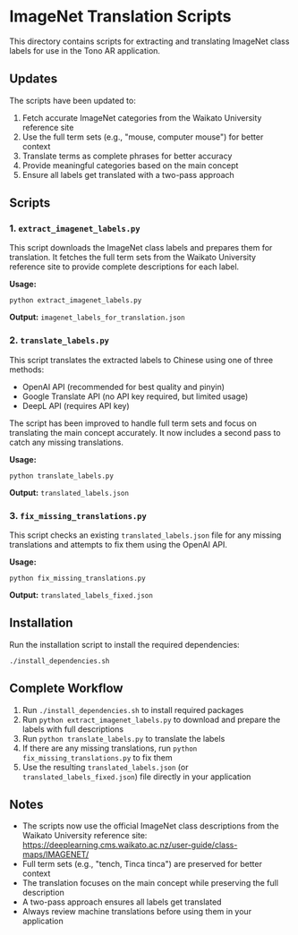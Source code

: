 # ImageNet Translation Scripts

This directory contains scripts for extracting and translating ImageNet class labels for use in the Tono AR application.

## Updates

The scripts have been updated to:
1. Fetch accurate ImageNet categories from the Waikato University reference site
2. Use the full term sets (e.g., "mouse, computer mouse") for better context
3. Translate terms as complete phrases for better accuracy
4. Provide meaningful categories based on the main concept
5. Ensure all labels get translated with a two-pass approach

## Scripts

### 1. `extract_imagenet_labels.py`

This script downloads the ImageNet class labels and prepares them for translation. It fetches the full term sets from the Waikato University reference site to provide complete descriptions for each label.

**Usage:**
```
python extract_imagenet_labels.py
```

**Output:** `imagenet_labels_for_translation.json`

### 2. `translate_labels.py`

This script translates the extracted labels to Chinese using one of three methods:
- OpenAI API (recommended for best quality and pinyin)
- Google Translate API (no API key required, but limited usage)
- DeepL API (requires API key)

The script has been improved to handle full term sets and focus on translating the main concept accurately. It now includes a second pass to catch any missing translations.

**Usage:**
```
python translate_labels.py
```

**Output:** `translated_labels.json`

### 3. `fix_missing_translations.py`

This script checks an existing `translated_labels.json` file for any missing translations and attempts to fix them using the OpenAI API.

**Usage:**
```
python fix_missing_translations.py
```

**Output:** `translated_labels_fixed.json`

## Installation

Run the installation script to install the required dependencies:

```
./install_dependencies.sh
```

## Complete Workflow

1. Run `./install_dependencies.sh` to install required packages
2. Run `python extract_imagenet_labels.py` to download and prepare the labels with full descriptions
3. Run `python translate_labels.py` to translate the labels
4. If there are any missing translations, run `python fix_missing_translations.py` to fix them
5. Use the resulting `translated_labels.json` (or `translated_labels_fixed.json`) file directly in your application

## Notes

- The scripts now use the official ImageNet class descriptions from the Waikato University reference site: https://deeplearning.cms.waikato.ac.nz/user-guide/class-maps/IMAGENET/
- Full term sets (e.g., "tench, Tinca tinca") are preserved for better context
- The translation focuses on the main concept while preserving the full description
- A two-pass approach ensures all labels get translated
- Always review machine translations before using them in your application 